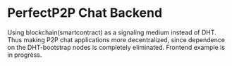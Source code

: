 # PerfectP2P Chat Backend

Using blockchain(smartcontract) as a signaling medium instead of DHT. Thus making P2P chat applications more decentralized, since dependence on the DHT-bootstrap nodes is completely eliminated.
Frontend example is in progress.
